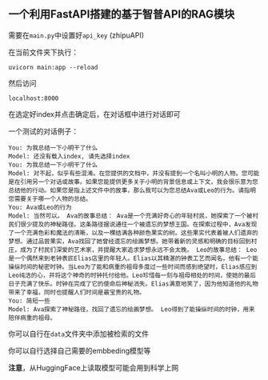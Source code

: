 
## 一个利用FastAPI搭建的基于智普API的RAG模块

需要在`main.py`中设置好`api_key` (zhipuAPI)

在当前文件夹下执行：

`uvicorn main:app --reload`


然后访问

`localhost:8000`

在选定好index并点击确定后，在对话框中进行对话即可


一个测试的对话例子：

```
You: 为我总结一下小明干了什么
Model: 还没有载入index, 请先选择index
You: 为我总结一下小明干了什么
Model: 对不起，似乎有些混淆。在您提供的文档中，并没有提到一个名叫小明的人物。您可能是在引用另一个对话或故事。如果您能提供更多关于小明的背景信息或上下文，我会很乐意为您总结他的行动。如果您是指上述文件中的故事，那么我可以为您总结Ava或Leo的行为。请指明您需要关于哪一个人物的总结。
You: Ava或Leo的行为
Model: 当然可以。 Ava的故事总结： Ava是一个充满好奇心的年轻村民，她探索了一个被村民们很少提及的神秘路径。这条路径据说通往一个被遗忘的梦想王国。在探索过程中，Ava发现了一个充满色彩和魔法的清晰，以及一棵结满各种颜色果实的树。这些果实代表着被人们遗弃的梦想。通过品尝果实，Ava找回了她曾经遗忘的绘画梦想。她带着新的灵感和明确的目标回到村庄，成为了村民们深爱的艺术家，并提醒大家追求梦想永远不会太晚。 Leo的故事总结： Leo是一个偶然来到老钟表匠Elias店里的年轻人。Elias以其精湛的钟表工艺而闻名，他有一个能操纵时间的秘密时钟。当Leo为了能和病重的祖母多度过一些时间而感到绝望时，Elias感应到Leo纯洁的心，并将这个神奇的时钟托付给他。Leo珍惜每一刻与祖母相处的时间，使她的最后日子充满了快乐。时钟在完成了它的使命后神秘消失。Elias满意地笑了，因为他知道他的礼物带来了幸福，同时也提醒人们时间是最宝贵的礼物。
You: 简短一些
Model: Ava探索了神秘路径，找回了遗忘的绘画梦想。 Leo得到了能操纵时间的时钟，用来陪伴病重的祖母。
```


你可以自行在`data`文件夹中添加被检索的文件

你可以自行选择自己需要的embbeding模型等

**注意**，从HuggingFace上读取模型可能会用到科学上网
